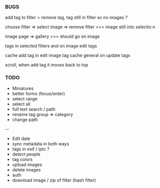 ### BUGS

add tag to filter > remove tag, tag still in filter so no images ?

choose filter => select image => remove filter >>> image still into selectio n

image page => gallery >>> should go on image

tags in selected filters and on image edit tags

cache add tag in edit image tag
cache general on update tags

scroll, when add tag it moves back to top

### TODO

- Miniatures
- better forms (focus/enter)
- select range
- select all
- full text search / path
- rename tag group => category
- change path

--

- Edit date
- sync metadata in both ways
- tags in exif / iptc ?
- detect people
- tag colors
- upload images
- delete images
- auth
- download image / zip of filter (hash filter)
